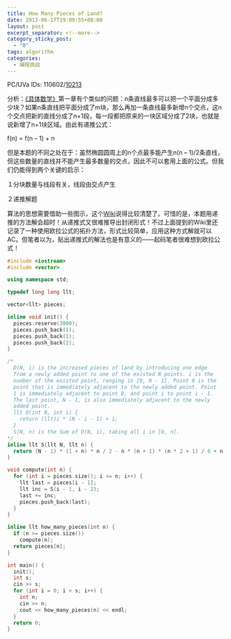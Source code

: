 ```yaml
---
title: How Many Pieces of Land?
date: 2013-06-17T19:09:55+08:00
layout: post
excerpt_separator: <!--more-->
category_sticky_post:
  - "0"
tags: algorithm
categories:
  - 编程挑战
---
```

PC/UVa IDs: 110602/<a href="http://uva.onlinejudge.org/index.php?option=com_onlinejudge&#038;Itemid=8&#038;page=show_problem&#038;problem=1154" target="_blank">10213</a>

分析：<a href="http://baike.baidu.cn/view/1289941.htm" target="_blank">《具体数学》</a>第一章有个类似的问题：n条直线最多可以把一个平面分成多少块？如果n条直线把平面分成了m块，那么再加一条直线最多新增n个交点，这n个交点把新的直线分成了n+1段，每一段都把原来的一块区域分成了2块，也就是说新增了n+1块区域。由此有递推公式：
  
f(n) = f(n &#8211; 1) + n
  
但是本题的不同之处在于：虽然椭圆圆周上的n个点最多能产生n(n &#8211; 1)/2条直线，但这些数量的直线并不能产生最多数量的交点，因此不可以套用上面的公式。但我们仍能得到两个关键的启示： <!--more-->


  
１分块数量与线段有关，线段由交点产生
  
２递推解题
  
算法的思想需要借助一些图示，这个<a href="http://en.wikipedia.org/wiki/Dividing_a_circle_into_areas" target="_blank">Wiki</a>说得比较清楚了。可惜的是，本题用递推的方法解会超时！从递推式又很难推导出封闭形式！不过上面提到的Wiki里还记录了一种使用欧拉公式的拓扑方法，形式比较简单，应用这种方式解就可以AC。但笔者以为，贴出递推式的解法也是有意义的——起码笔者很难想到欧拉公式！

```cpp
#include <iostream>
#include <vector>

using namespace std;

typedef long long llt;

vector<llt> pieces;

inline void init() {
  pieces.reserve(3000);
  pieces.push_back(1);
  pieces.push_back(1);
  pieces.push_back(2);
}

/*
  D(N, i) is the increased pieces of land by introducing one edge
  from a newly added point to one of the existed N points. i is the
  number of the existed point, ranging in [0, N - 1]. Point 0 is the 
  point that is immediately adjacent to the newly added point. Point
  1 is immediately adjacent to point 0, and point i to point i - 1.
  The last point, N - 1, is also immediately adjacent to the newly 
  added point.
  llt D(int N, int i) {
    return (llt)i * (N - i - 1) + 1;
  }
  S(N, n) is the Sum of D(N, i), taking all i in [0, n].
*/
inline llt S(llt N, llt n) {
  return (N - 1) * (1 + n) * n / 2 - n * (n + 1) * (n * 2 + 1) / 6 + n + 1;
}

void compute(int n) {
  for (int i = pieces.size(); i <= n; i++) {
    llt last = pieces[i - 1];
    llt inc = S(i - 1, i - 2);
    last += inc;
    pieces.push_back(last);
  }
}

inline llt how_many_pieces(int n) {
  if (n >= pieces.size())
    compute(n);
  return pieces[n];
}

int main() {
  init();
  int s;
  cin >> s;
  for (int i = 0; i < s; i++) {
    int n;
    cin >> n;
    cout << how_many_pieces(n) << endl;
  }
  return 0;
}
```


